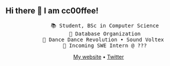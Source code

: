 ## Hi there 👋 I am cc00ffee!

<div align="center">
<pre>
    📚 Student, BSc in Computer Science
    📖 Database Organization
    🎵 Dance Dance Revolution • Sound Voltex 
    💼 Incoming SWE Intern @ ???
</pre>

[My website](https:/cc00ffee.dev/) •
[Twitter](https://twitter.com/_cc00ffee)
  
</div>
